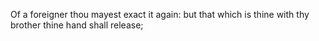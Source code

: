 Of a foreigner thou mayest exact it again: but that which is thine with thy brother thine hand shall release;
